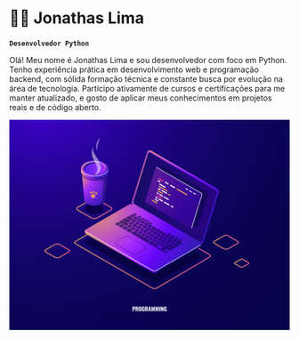 # 👨‍💻 Jonathas Lima

**`Desenvolvedor Python`**

Olá! Meu nome é Jonathas Lima e sou desenvolvedor com foco em Python. Tenho experiência prática em desenvolvimento web e programação backend, com sólida formação técnica e constante busca por evolução na área de tecnologia. Participo ativamente de cursos e certificações para me manter atualizado, e gosto de aplicar meus conhecimentos em projetos reais e de código aberto.

![Texto Alternativo](https://github.com/JONATHAS-L1M4/JONATHAS-L1M4/blob/main/971.jpg)
